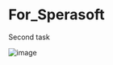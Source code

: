 # For_Sperasoft
Second task


![image](https://user-images.githubusercontent.com/46029516/192147253-26c31c1c-714c-4465-95c2-1511a0ad742d.png)
